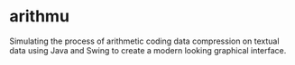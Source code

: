 # arithmu
Simulating the process of arithmetic coding data compression on textual data using Java and Swing to create a modern looking graphical interface.
